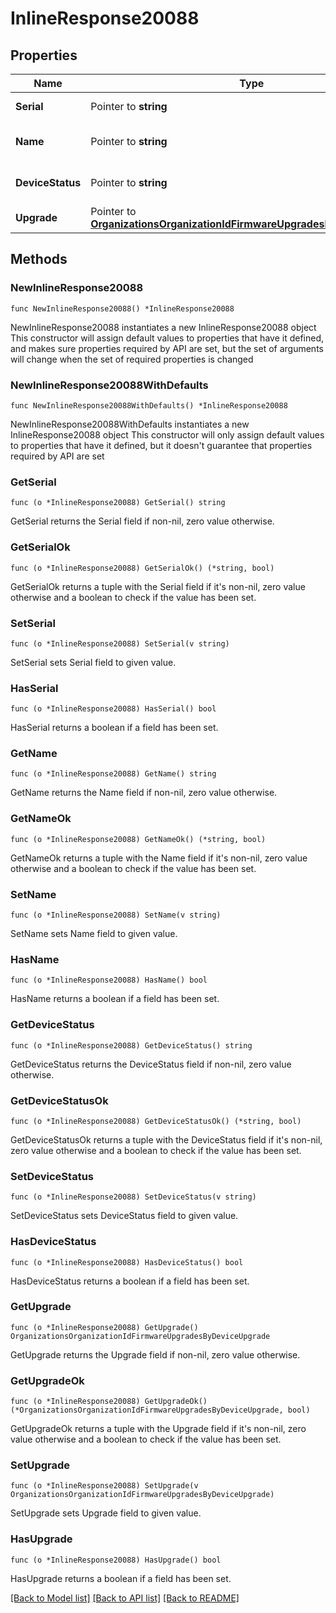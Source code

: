 # InlineResponse20088

## Properties

Name | Type | Description | Notes
------------ | ------------- | ------------- | -------------
**Serial** | Pointer to **string** | Serial of the device | [optional] 
**Name** | Pointer to **string** | Name assigned to the device | [optional] 
**DeviceStatus** | Pointer to **string** | Status of the device upgrade | [optional] 
**Upgrade** | Pointer to [**OrganizationsOrganizationIdFirmwareUpgradesByDeviceUpgrade**](OrganizationsOrganizationIdFirmwareUpgradesByDeviceUpgrade.md) |  | [optional] 

## Methods

### NewInlineResponse20088

`func NewInlineResponse20088() *InlineResponse20088`

NewInlineResponse20088 instantiates a new InlineResponse20088 object
This constructor will assign default values to properties that have it defined,
and makes sure properties required by API are set, but the set of arguments
will change when the set of required properties is changed

### NewInlineResponse20088WithDefaults

`func NewInlineResponse20088WithDefaults() *InlineResponse20088`

NewInlineResponse20088WithDefaults instantiates a new InlineResponse20088 object
This constructor will only assign default values to properties that have it defined,
but it doesn't guarantee that properties required by API are set

### GetSerial

`func (o *InlineResponse20088) GetSerial() string`

GetSerial returns the Serial field if non-nil, zero value otherwise.

### GetSerialOk

`func (o *InlineResponse20088) GetSerialOk() (*string, bool)`

GetSerialOk returns a tuple with the Serial field if it's non-nil, zero value otherwise
and a boolean to check if the value has been set.

### SetSerial

`func (o *InlineResponse20088) SetSerial(v string)`

SetSerial sets Serial field to given value.

### HasSerial

`func (o *InlineResponse20088) HasSerial() bool`

HasSerial returns a boolean if a field has been set.

### GetName

`func (o *InlineResponse20088) GetName() string`

GetName returns the Name field if non-nil, zero value otherwise.

### GetNameOk

`func (o *InlineResponse20088) GetNameOk() (*string, bool)`

GetNameOk returns a tuple with the Name field if it's non-nil, zero value otherwise
and a boolean to check if the value has been set.

### SetName

`func (o *InlineResponse20088) SetName(v string)`

SetName sets Name field to given value.

### HasName

`func (o *InlineResponse20088) HasName() bool`

HasName returns a boolean if a field has been set.

### GetDeviceStatus

`func (o *InlineResponse20088) GetDeviceStatus() string`

GetDeviceStatus returns the DeviceStatus field if non-nil, zero value otherwise.

### GetDeviceStatusOk

`func (o *InlineResponse20088) GetDeviceStatusOk() (*string, bool)`

GetDeviceStatusOk returns a tuple with the DeviceStatus field if it's non-nil, zero value otherwise
and a boolean to check if the value has been set.

### SetDeviceStatus

`func (o *InlineResponse20088) SetDeviceStatus(v string)`

SetDeviceStatus sets DeviceStatus field to given value.

### HasDeviceStatus

`func (o *InlineResponse20088) HasDeviceStatus() bool`

HasDeviceStatus returns a boolean if a field has been set.

### GetUpgrade

`func (o *InlineResponse20088) GetUpgrade() OrganizationsOrganizationIdFirmwareUpgradesByDeviceUpgrade`

GetUpgrade returns the Upgrade field if non-nil, zero value otherwise.

### GetUpgradeOk

`func (o *InlineResponse20088) GetUpgradeOk() (*OrganizationsOrganizationIdFirmwareUpgradesByDeviceUpgrade, bool)`

GetUpgradeOk returns a tuple with the Upgrade field if it's non-nil, zero value otherwise
and a boolean to check if the value has been set.

### SetUpgrade

`func (o *InlineResponse20088) SetUpgrade(v OrganizationsOrganizationIdFirmwareUpgradesByDeviceUpgrade)`

SetUpgrade sets Upgrade field to given value.

### HasUpgrade

`func (o *InlineResponse20088) HasUpgrade() bool`

HasUpgrade returns a boolean if a field has been set.


[[Back to Model list]](../README.md#documentation-for-models) [[Back to API list]](../README.md#documentation-for-api-endpoints) [[Back to README]](../README.md)


